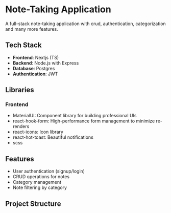 # Note-Taking Application

A full-stack note-taking application with crud, authentication, categorization and many more features.

## Tech Stack
- **Frontend**: Nextjs (TS)
- **Backend**: Node.js with Express
- **Database**: Postgres
- **Authentication**: JWT

## Libraries

### Frontend
- MaterialUI: Component library for building professional UIs 
- react-hook-form:  High-performance form management to minimize re-renders
- react-icons:  Icon library 
- react-hot-toast: Beautiful notifications
- scss

## Features
- User authentication (signup/login)
- CRUD operations for notes
- Category management
- Note filtering by category


## Project Structure